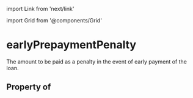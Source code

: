 import Link from 'next/link'
  
import Grid from '@components/Grid'

# earlyPrepaymentPenalty

The amount to be paid as a penalty in the event of early payment of the loan.

## Property of



